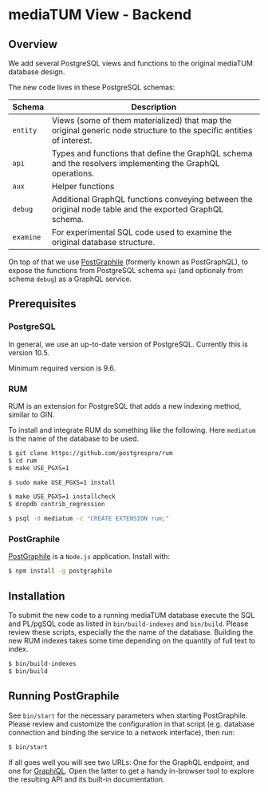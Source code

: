 
# mediaTUM View - Backend

## Overview

We add several PostgreSQL views and functions to the original mediaTUM database design.

The new code lives in these PostgreSQL schemas:

| Schema    | Description                              |
| --------- | ---------------------------------------- |
| `entity`  | Views (some of them materialized) that map the original generic node structure to the specific entities of interest. |
| `api`     | Types and functions that define the GraphQL schema and the resolvers implementing the GraphQL operations. |
| `aux`     | Helper functions                         |
| `debug`   | Additional GraphQL functions conveying between the original node table and the exported GraphQL schema. |
| `examine` | For experimental SQL code used to examine the original database structure. |

On top of that we use [PostGraphile](https://www.graphile.org/postgraphile/) (formerly known as PostGraphQL), to expose the functions from PostgreSQL schema `api` (and optionaly from schema `debug`) as a GraphQL service.

## Prerequisites

### PostgreSQL

In general, we use an up-to-date version of PostgreSQL. Currently this is version 10.5.

Minimum required version is 9.6.

### RUM

RUM is an extension for PostgreSQL that adds a new indexing method, similar to GIN.

To install and integrate RUM do something like the following. Here `mediatum` is the name of the database to be used.


```sh
$ git clone https://github.com/postgrespro/rum
$ cd rum
$ make USE_PGXS=1

$ sudo make USE_PGXS=1 install

$ make USE_PGXS=1 installcheck
$ dropdb contrib_regression

$ psql -d mediatum -c "CREATE EXTENSION rum;"
```

### PostGraphile

[PostGraphile](https://www.graphile.org/postgraphile/) is a `Node.js` application. Install with:

```sh
$ npm install -g postgraphile
```

## Installation

To submit the new code to a running mediaTUM database execute the SQL and PL/pgSQL code as listed in `bin/build-indexes` and `bin/build`. Please review these scripts, especially the the name of the database. Building the new RUM indexes takes some time depending on the quantity of full text to index.

```sh
$ bin/build-indexes
$ bin/build
```

## Running PostGraphile

See `bin/start` for the necessary parameters when starting PostGraphile. Please review and customize the configuration in that script (e.g. database connection and binding the service to a network interface), then run:

```sh
$ bin/start
```

If all goes well you will see two URLs: One for the GraphQL endpoint, and one for [Graph*i*QL](https://github.com/graphql/graphiql). Open the latter to get a handy in-browser tool to explore the resulting API and its built-in documentation.
